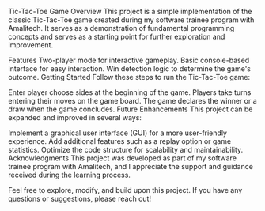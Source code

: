 Tic-Tac-Toe Game
Overview
This project is a simple implementation of the classic Tic-Tac-Toe game created during my software trainee program with Amalitech. It serves as a demonstration of fundamental programming concepts and serves as a starting point for further exploration and improvement.

Features
Two-player mode for interactive gameplay.
Basic console-based interface for easy interaction.
Win detection logic to determine the game's outcome.
Getting Started
Follow these steps to run the Tic-Tac-Toe game:

Enter player choose sides at the beginning of the game.
Players take turns entering their moves on the game board.
The game declares the winner or a draw when the game concludes.
Future Enhancements
This project can be expanded and improved in several ways:

Implement a graphical user interface (GUI) for a more user-friendly experience.
Add additional features such as a replay option or game statistics.
Optimize the code structure for scalability and maintainability.
Acknowledgments
This project was developed as part of my software trainee program with Amalitech, and I appreciate the support and guidance received during the learning process.

Feel free to explore, modify, and build upon this project. If you have any questions or suggestions, please reach out!
